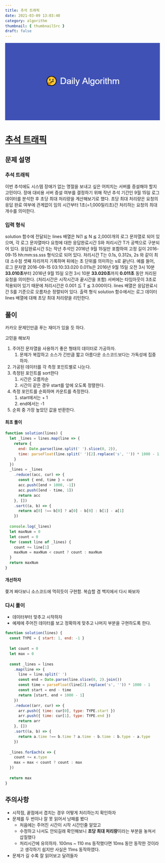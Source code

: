 ```yaml
---
title: 추석 트래픽
date: 2021-03-09 13:03:40
category: algorithm
thumbnail: { thumbnailSrc }
draft: false
---
```


![picture 22](images/2021-03-09/ba0118f82c0feeca7e76871c011166f54043143d3dd0994493963b5334b3472f.png)

# [추석 트래픽](https://programmers.co.kr/learn/courses/30/lessons/17676?language=javascript)

## 문제 설명

### 추석 트래픽

이번 추석에도 시스템 장애가 없는 명절을 보내고 싶은 어피치는 서버를 증설해야 할지 고민이다. 장애 대비용 서버 증설 여부를 결정하기 위해 작년 추석 기간인 9월 15일 로그 데이터를 분석한 후 초당 최대 처리량을 계산해보기로 했다. 초당 최대 처리량은 요청의 응답 완료 여부에 관계없이 임의 시간부터 1초(=1,000밀리초)간 처리하는 요청의 최대 개수를 의미한다.

### 입력 형식

solution 함수에 전달되는 lines 배열은 N(1 ≦ N ≦ 2,000)개의 로그 문자열로 되어 있으며, 각 로그 문자열마다 요청에 대한 응답완료시간 S와 처리시간 T가 공백으로 구분되어 있다.
응답완료시간 S는 작년 추석인 2016년 9월 15일만 포함하여 고정 길이 2016-09-15 hh:mm:ss.sss 형식으로 되어 있다.
처리시간 T는 0.1s, 0.312s, 2s 와 같이 최대 소수점 셋째 자리까지 기록하며 뒤에는 초 단위를 의미하는 s로 끝난다.
예를 들어, 로그 문자열 2016-09-15 03:10:33.020 0.011s은 2016년 9월 15일 오전 3시 10분 **33.010초**부터 2016년 9월 15일 오전 3시 10분 **33.020초**까지 **0.011초** 동안 처리된 요청을 의미한다. (처리시간은 시작시간과 끝시간을 포함)
서버에는 타임아웃이 3초로 적용되어 있기 때문에 처리시간은 0.001 ≦ T ≦ 3.000이다.
lines 배열은 응답완료시간 S를 기준으로 오름차순 정렬되어 있다.
출력 형식
solution 함수에서는 로그 데이터 lines 배열에 대해 초당 최대 처리량을 리턴한다.

## 풀이

카카오 문제인만큼 푸는 재미가 있을 듯 하다.

고민을 해보자

1. 주어진 문자열을 사용하기 좋은 형태의 데이터로 가공하자.
   1. 문제가 복잡하고 소스가 긴만큼 짧고 아름다운 소스코드보다는 가독성에 집중하자.
2. 가공된 데이터를 각 측정 포인트별로 나눈다.
3. 측정된 포인트를 sort한다
   1. 시간은 오름차순
   2. 시간이 같은 경우 start를 앞에 오도록 정렬한다.
4. 측정 포인트를 순회하며 카운트를 측정한다.
   1. start에서는 + 1
   2. end에서는 -1
5. 순회 중 가장 높았던 값을 반환한다.

#### 최초 풀이

```javascript
function solution(lines) {
  let _lines = lines.map(line => {
    return {
      end: Date.parse(line.split(' ').slice(0, 2)),
      time: parseFloat(line.split(' ')[2].replace('s', '')) * 1000 - 1,
    }
  })
  _lines = _lines
    .reduce((acc, cur) => {
      const { end, time } = cur
      acc.push([end + 1000, -1])
      acc.push([end - time, 1])
      return acc
    }, [])
    .sort((a, b) => {
      return a[0] !== b[0] ? a[0] - b[0] : b[1] - a[1]
    })

  console.log(_lines)
  let maxNum = 0
  let count = 0
  for (const line of _lines) {
    count += line[1]
    maxNum = maxNum < count ? count : maxNum
  }
  return maxNum
}
```

#### 개선하자

쫒겨 짜다보니 소스코드에 먹히듯이 구현함.
복습할 겸 백지에서 다시 짜보자

### 다시 풀이

- 데이터부터 맞추고 시작하자
- 예제에 주어진 데이터를 보고 정확하게 맞추고 나머지 부분을 구현하도록 한다.

```javascript
function solution(lines) {
  const TYPE = { start: 1, end: -1 }

  let count = 0
  let max = 0

  const _lines = lines
    .map(line => {
      line = line.split(' ')
      const end = Date.parse(line.slice(0, 2).join())
      const time = parseFloat(line[2].replace('s', '')) * 1000 - 1
      const start = end - time
      return [start, end + 1000 - 1]
    })
    .reduce((arr, cur) => {
      arr.push({ time: cur[0], type: TYPE.start })
      arr.push({ time: cur[1], type: TYPE.end })
      return arr
    }, [])
    .sort((a, b) => {
      return a.time !== b.time ? a.time - b.time : b.type - a.type
    })

  _lines.forEach(x => {
    count += x.type
    max = max < count ? count : max
  })

  return max
}
```

## 주의사항

- 시작점, 끝점에서 겹치는 경우 어떻게 처리하는지 확인하자
- 문제를 두 번이나 잘 못 읽어서 낭패를 봤다
  - 처음에는 주어진 시간이 시작 시간인줄 알았고
  - 수정하고 나서도 안되길래 확인해보니 **초당 최대 처리량**이라는 부분을 놓쳐서 삽질했다
  - 처리시간에 유의하자. 100ms ~ 110 ms 동작했다면 10ms 동안 동작한 것이라고 생각하기 쉽지만 사실은 11ms 동작하였다.
- 문제가 길 수록 잘 읽어보고 달려들자
